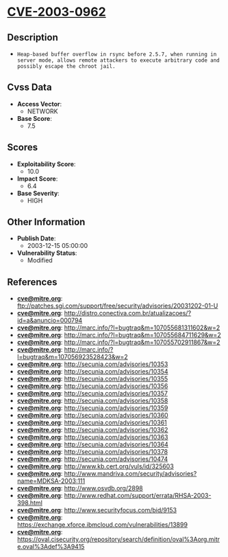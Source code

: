 
# [CVE-2003-0962](ftp://patches.sgi.com/support/free/security/advisories/20031202-01-U)

## Description

- `Heap-based buffer overflow in rsync before 2.5.7, when running in server mode, allows remote attackers to execute arbitrary code and possibly escape the chroot jail.`

## Cvss Data

- **Access Vector**:
  - NETWORK
- **Base Score**:
  - 7.5

## Scores

- **Exploitability Score**:
  - 10.0
- **Impact Score**:
  - 6.4
- **Base Severity**:
  - HIGH

## Other Information

- **Publish Date**:
  - 2003-12-15 05:00:00
- **Vulnerability Status**:
  - Modified

## References

- **cve@mitre.org**: ftp://patches.sgi.com/support/free/security/advisories/20031202-01-U
- **cve@mitre.org**: http://distro.conectiva.com.br/atualizacoes/?id=a&anuncio=000794
- **cve@mitre.org**: http://marc.info/?l=bugtraq&m=107055681311602&w=2
- **cve@mitre.org**: http://marc.info/?l=bugtraq&m=107055684711629&w=2
- **cve@mitre.org**: http://marc.info/?l=bugtraq&m=107055702911867&w=2
- **cve@mitre.org**: http://marc.info/?l=bugtraq&m=107056923528423&w=2
- **cve@mitre.org**: http://secunia.com/advisories/10353
- **cve@mitre.org**: http://secunia.com/advisories/10354
- **cve@mitre.org**: http://secunia.com/advisories/10355
- **cve@mitre.org**: http://secunia.com/advisories/10356
- **cve@mitre.org**: http://secunia.com/advisories/10357
- **cve@mitre.org**: http://secunia.com/advisories/10358
- **cve@mitre.org**: http://secunia.com/advisories/10359
- **cve@mitre.org**: http://secunia.com/advisories/10360
- **cve@mitre.org**: http://secunia.com/advisories/10361
- **cve@mitre.org**: http://secunia.com/advisories/10362
- **cve@mitre.org**: http://secunia.com/advisories/10363
- **cve@mitre.org**: http://secunia.com/advisories/10364
- **cve@mitre.org**: http://secunia.com/advisories/10378
- **cve@mitre.org**: http://secunia.com/advisories/10474
- **cve@mitre.org**: http://www.kb.cert.org/vuls/id/325603
- **cve@mitre.org**: http://www.mandriva.com/security/advisories?name=MDKSA-2003:111
- **cve@mitre.org**: http://www.osvdb.org/2898
- **cve@mitre.org**: http://www.redhat.com/support/errata/RHSA-2003-398.html
- **cve@mitre.org**: http://www.securityfocus.com/bid/9153
- **cve@mitre.org**: https://exchange.xforce.ibmcloud.com/vulnerabilities/13899
- **cve@mitre.org**: https://oval.cisecurity.org/repository/search/definition/oval%3Aorg.mitre.oval%3Adef%3A9415
